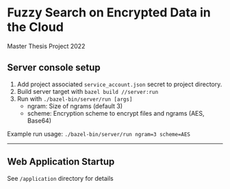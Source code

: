# Fuzzy Search on Encrypted Data in the Cloud
Master Thesis Project 2022

## Server console setup
1. Add project associated `service_account.json` secret to project directory.
2. Build server target with `bazel build //server:run`
3. Run with `./bazel-bin/server/run [args]`
    - ngram: Size of ngrams (default 3)
    - scheme: Encryption scheme to encrypt files and ngrams (AES, Base64)

Example run usage:
`./bazel-bin/server/run ngram=3 scheme=AES`
***
## Web Application Startup
See `/application` directory for details



